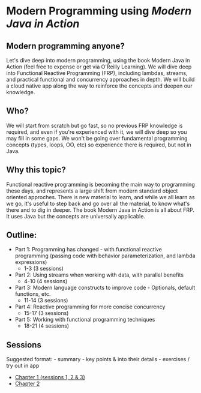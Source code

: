 # Modern Programming using *Modern Java in Action*

## Modern programming anyone? 

Let's dive deep into modern programming, using the book Modern Java in Action (feel free to expense or get via O'Reilly Learning). We will dive deep into Functional Reactive Programming (FRP), including lambdas, streams, and practical functional and concurrency approaches in depth. We will build a cloud native app along the way to reinforce the concepts and deepen our knowledge. 

## Who? 

We will start from scratch but go fast, so no previous FRP knowledge is required, and even if you're experienced with it, we will dive deep so you may fill in some gaps. We won't be going over fundamental programming concepts (types, loops, OO, etc) so experience there is required, but not in Java.

## Why this topic? 

Functional reactive programming is becoming the main way to programming these days, and represents a large shift from modern standard object oriented approches. There is new material to learn, and while we all learn as we go, it's useful to step back and go over all the material, to know what's there and to dig in deeper. The book Modern Java in Action is all about FRP. It uses Java but the concepts are universally applicable. 

## Outline:

- Part 1: Programming has changed - with functional reactive programming (passing code with behavior parameterization, and lambda expressions)
    - 1-3 (3 sessions)
- Part 2: Using streams when working with data, with parallel benefits
    - 4-10 (4 sessions)
- Part 3: Modern language constructs to improve code - Optionals, default functions, etc.
    - 11-14 (3 sessions)
- Part 4: Reactive programming for more concise concurrency
    - 15-17 (3 sessions)
- Part 5: Working with functional programming techniques
    - 18-21 (4 sessions)

## Sessions

Suggested format: 
    - summary
    - key points & into their details
    - exercises / try out in app

* [Chapter 1 (sessions 1, 2 & 3)](README-chapter-01.md)
* [Chapter 2](README-chapter-02.md)
